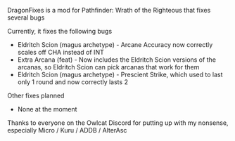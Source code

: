 DragonFixes is a mod for Pathfinder: Wrath of the Righteous that fixes several bugs

Currently, it fixes the following bugs
* Eldritch Scion (magus archetype) - Arcane Accuracy now correctly scales off CHA instead of INT
* Extra Arcana (feat) - Now includes the Eldritch Scion versions of the arcanas, so Eldritch Scion can pick arcanas that work for them
* Eldritch Scion (magus archetype) - Prescient Strike, which used to last only 1 round and now correctly lasts 2

Other fixes planned
* None at the moment

Thanks to everyone on the Owlcat Discord for putting up with my nonsense, especially Micro / Kuru / ADDB / AlterAsc
